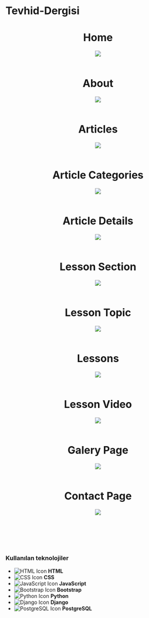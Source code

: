 # Tevhid-Dergisi

<div align="center">
    <h1>Home</h1>
    <img src="media/readme/home_page.png" />
    <br/>
    <br/>
    <h1>About</h1>
    <img src="media/readme/about.png" />
    <br/>
    <br/>
    <h1>Articles</h1>
    <img src="media/readme/article_section_page.png" />
    <br/>
    <br/>
    <h1>Article Categories</h1>
    <img src="media/readme/article_category.png" />
    <br/>
    <br/>
    <h1>Article Details</h1>
    <img src="media/readme/article_detail.png" />
    <br/>
    <br/>
    <h1>Lesson Section</h1>
    <img src="media/readme/lesson_section.png" />
    <br/>
    <br/>
    <h1>Lesson Topic</h1>
    <img src="media/readme/lesson_topic.png" />
    <br/>
    <br/>
    <h1>Lessons</h1>
    <img src="media/readme/lessons.png" />
    <br/>
    <br/>
    <h1>Lesson Video</h1>
    <img src="media/readme/lesson_video.png" />
    <br/>
    <br/>
    <h1>Galery Page</h1>
    <img src="media/readme/galery_page.png" />
    <br/>
    <br/>
    <h1>Contact Page</h1>
    <img src="media/readme/contact_page.png" />
    <br/>
    <br/>
    <br/>
    <br/>
</div>
   
<br/>
<br/>
    

### Kullanılan teknolojiler 
- ![HTML Icon](https://img.icons8.com/color/48/000000/html-5.png) **HTML**
- ![CSS Icon](https://img.icons8.com/color/48/000000/css3.png) **CSS**
- ![JavaScript Icon](https://img.icons8.com/color/48/000000/javascript.png) **JavaScript**
- ![Bootstrap Icon](https://img.icons8.com/color/48/000000/bootstrap.png) **Bootstrap**
- ![Python Icon](https://img.icons8.com/color/48/000000/python.png) **Python**
- ![Django Icon](https://img.icons8.com/?size=48&id=qV-JzWYl9dzP&format=png&color=000000) **Django**
- ![PostgreSQL Icon](https://img.icons8.com/?size=48&id=38561&format=png&color=000000) **PostgreSQL**
